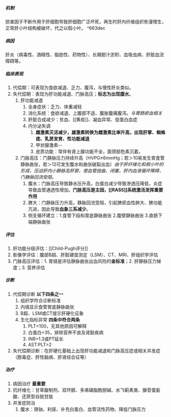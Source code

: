 ##### 机制
损害因子不断作用于肝细胞导致肝细胞广泛坏死，再生时肝内纤维组织弥漫增生，正常肝小叶结构被破坏，代之以假小叶。 ^663dec

##### 病因
肝炎（病毒性、酒精性、脂肪性、药物性）、长期胆汁淤积、血吸虫病、肝脏血流障碍等。

##### 临床表现
1.  代偿期：可表现为食欲减退、乏力、腹泻，与慢性肝炎类似。
2.  失代偿期：表现为肝功能减退、门脉高压；**标志为出现腹水**。
    1.  肝功能减退
        1.  全身症状：乏力、体重减轻
        2.  消化系统：食欲减退、上腹部不适、腹胀腹痛腹泻。*与胃肠瘀血相关*
        3.  肝脏合成减少：贫血、[[黄疸]]、凝血异常、低蛋白血症
        4.  内分泌失调
            1.  **雌激素灭活减少，雄激素转换为雌激素比率升高，出现肝掌、蜘蛛痣、乳房发育、性功能减退**
            2.  甲状腺激素--
            3.  皮质功能：常伴有肾上腺功能不全，面颈部色素沉着。
    2.  门脉高压：门静脉压力持续升高（HVPG≥6mmHg；若＞10易发生胃食管静脉曲张，若＞12可发生腹水和曲张破裂出血）*由于肝纤维化和假小叶的形成，压迫肝内小静脉及肝窦，使血管扭曲、闭塞，肝内血液循环障碍，门静脉回流受阻。*
        1.  腹水：门脉高压导致静水压升高，白蛋白减少导致渗透压降低，炎症导致血管通透性增加。**门脉高压是主因，[[RASS]]系统激活发挥重要作用**
        2.  脾大：门静脉压力升高，静脉回流受阻，引起脾瘀血性肿大、脾功能亢进，因此导致**血象三系减少**。
        3.  侧支循环建立：1.食管下段和胃底静脉曲张 2.腹壁静脉曲张 3.直肠下端静脉曲张
##### 评估
1. 肝功能分级评估：[[Child-Pugh评分]]
2. 影像学评估：腹部B超、肝脏硬度测定（LSM）、CT、MRI、肝组织学评估
3. 门脉高压评估：1. 胃镜是评估静脉曲张出血风险的**金标准**；2. 肝静脉压力梯度；3. 营养评估
##### 诊断
1. 代偿期诊断 **以下四条之一**
	1. 组织学符合诊断标准
	2. 内镜显示食管胃底静脉曲张
	3. B超、LSM或CT提示肝硬化征象
	4. 生化指标异常 **四条中符合两条**
		1. PLT<100，无其他原因可解释
		2. 白蛋白<35，排除营养不良及肾脏疾病
		3. INR>1.3或PT延长
		4. AST:PLT>2
2. 失代偿期诊断：在肝硬化基础上出现肝功能减退和门脉高压症或相关并发症（脓毒症、肝性脑病、肝肾综合征等）

##### 治疗
1. 病因治疗 **最重要**
2. 抗纤维化：甘草酸制剂、双环醇、多烯磷脂酰胆碱、水飞蓟素类、腺苷蛋氨酸、还原型谷胱甘肽
3. 并发症防治
	1. 腹水：限钠、利尿、补充白蛋白、血管活性药物、降低门脉压力

